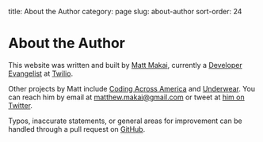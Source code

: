 title: About the Author
category: page
slug: about-author
sort-order: 24


# About the Author
This website was written and built by 
[Matt Makai](http://www.mattmakai.com/), currently a 
[Developer Evangelist](http://thenextweb.com/dd/2012/06/03/a-day-in-the-life-of-a-developer-evangelist/)
at [Twilio](https://www.twilio.com/).

Other projects by Matt include 
[Coding Across America](http://www.codingacrossamerica.com/)
and
[Underwear](https://github.com/makaimc/underwear/). You can reach him by 
email at matthew.makai@gmail.com or tweet at
[him on Twitter](https://twitter.com/mattmakai). 


Typos, inaccurate statements, or general areas for improvement can be handled
through a pull request on
[GitHub](https://github.com/makaimc/fullstackpython.github.com/).

